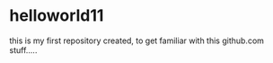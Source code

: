 # helloworld11
this is my first repository created, to get familiar with this github.com stuff.....
